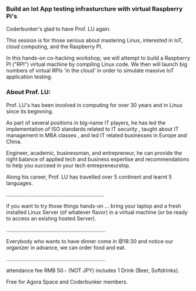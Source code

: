 ### Build an Iot App testing infrasturcture with virtual Raspberry Pi's

Coderbunker's glad to have Prof. LU again.

This session is for those serious about mastering Linux, interested in IoT, cloud computing, and the Raspberry PI.

In this hands-on co-hacking workshop, we will attempt to build a Raspberry PI ("RPI") virtual machine by compiling Linux code. We then will launch big numbers of virtual RPIs 'in the cloud' in order to simulate massive IoT application testing.

### About Prof. LU:

Prof. LU's has been involved in computing for over 30 years and in Linux since its beginning.

As part of several positions in big-name IT players, he has led the implementation of ISO standards related to IT security , taught about IT management in MBA classes , and led IT related businesses in Europe and China.

Engineer, academic, businessman, and entrepreneur, he can provide the right balance of applied tech and business expertise and recommendations to help you succeed in your tech entrepreneurship.

Along his career, Prof. LU has travelled over 5 continent and learnt 5 languages.

..................................................................

if you want to try those things hands-on ... bring your laptop and a fresh installed Linux Server (of whatever flavor) in a virtual machine (or be ready to access an existing hosted Server).

...................................................................

Everybody who wants to have dinner come in @18:30 and notice our organizer in advance, we can order food and eat.

...................................................................

attendance fee RMB 50.- (NOT JPY) includes 1 Drink (Beer, Softdrinks).

Free for Agora Space and Coderbunker members.
